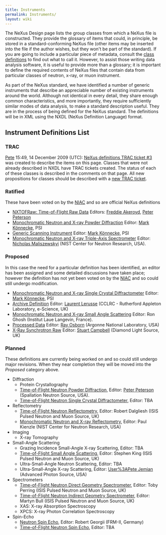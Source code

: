 ```yaml
---
title: Instruments
permalink: Instruments/
layout: wiki
---
```


The NeXus Design page lists the group classes from which a NeXus file is
constructed. They provide the glossary of items that could, in
principle, be stored in a standard-conforming NeXus file (other items
may be inserted into the file if the author wishes, but they won't be
part of the standard). If you are going to include a particular piece of
metadata, consult the [class definitions](Design "wikilink") to find out
what to call it. However, to assist those writing data analysis
software, it is useful to provide more than a glossary; it is important
to define the required contents of NeXus files that contain data from
particular classes of neutron, x-ray, or muon instrument.

As part of the NeXus standard, we have identified a number of generic
instruments that describe an appreciable number of existing instruments
around the world. Although not identical in every detail, they share
enough common characteristics, and more importantly, they require
sufficiently similar modes of data analysis, to make a standard
description useful. They are in the process of being defined for the
NeXus standard. The definitions will be in XML using the NXDL (NeXus
Definition Language) format.

Instrument Definitions List
---------------------------

### TRAC

[Pete](User%3APete_Jemian "wikilink") 15:49, 14 December 2009 (UTC):
[NeXus definitions TRAC ticket
\#3](http://trac.nexusformat.org/definitions/ticket/3) was created to
describe the items on this page. Classes that were not already described
in NXDL have TRAC tickets created. The status of each of these classes
is described in the comments on that page. All new propositions for
classes should be described with a [new TRAC
ticket](http://trac.nexusformat.org/definitions/newticket).

### Ratified

These have been voted on by the [NIAC](NIAC "wikilink") and so are
official NeXus definitions

-   [NXTOFRaw: Time-of-Flight Raw Data](TOFRaw "wikilink") Editors:
    [Freddie Akeroyd](User%3AFreddie_Akeroyd "wikilink"), [Peter
    Peterson](User%3APeter_Peterson "wikilink")
-   [Monochromatic Neutron and X-ray Powder
    Diffraction](Monochromatic_Neutron_and_X-ray_Powder_Diffraction "wikilink")
    Editor: [Mark Könnecke](User%3AMark_Koennecke "wikilink"), PSI
-   [Generic Scanning Instrument](GenericScan "wikilink") Editor: [Mark
    Könnecke](User%3AMark_Koennecke "wikilink"), PSI
-   [Monochromatic Neutron and X-ray Triple-Axis
    Spectrometer](Monochromatic_Neutron_and_X-ray_Triple-Axis_Spectrometer "wikilink")
    Editor: [Nicholas Maliszewskyj](User%3ANickm "wikilink") (NIST
    Center for Neutron Research, USA).

### Proposed

In this case the need for a particular definition has been identified,
an editor has been assigned and some detailed discussions have taken
place; however the definition has not yet been voted on by the
[NIAC](NIAC "wikilink") and so could still undergo modification.

-   [Monochromatic Neutron and X-ray Single Crystal
    Diffractometer](Monochromatic_Neutron_and_X-ray_Single_Crystal_Diffractometer "wikilink")
    Editor: [Mark Könnecke](User%3AMark_Koennecke "wikilink"), PSI
-   [Archive Definition](Archive_Definition "wikilink") Editor: [Laurent
    Lerusse](User%3AL.lerusse "wikilink") (CCLRC - Rutherford Appleton
    Laboratory, e-Science, UK)
-   [Monochromatic Neutron and X-ray Small Angle
    Scattering](SAS "wikilink") Editor: Ron Ghosh (Institut Laue
    Langevin, France).
-   [Processed Data](Processed_Data "wikilink") Editor: [Ray
    Osborn](User%3ARay_Osborn "wikilink") (Argonne National Laboratory,
    USA)
-   [X-Ray Synchrotron Raw](XESraw "wikilink") Editor: [Stuart
    Campbell](User%3AStuart_Campbell "wikilink") (Diamond Light Source,
    UK)

### Planned

These definitions are currently being worked on and so could still
undergo major revisions. When they near completion they will be moved
into the *Proposed* category above.

-   Diffraction
    -   Protein Crystallography
    -   [Time-of-Flight Neutron Powder
        Diffraction](Time-of-Flight_Neutron_Powder_Diffraction "wikilink"),
        Editor: [Peter Peterson](User%3APfpeterson "wikilink")
        (Spallation Neutron Source, USA).
    -   [Time-of-Flight Neutron Single Crystal
        Diffractometer](Time-of-Flight_Neutron_Single_Crystal_Diffractometer "wikilink"),
        Editor: TBA
-   Reflectometry
    -   [Time-of-Flight Neutron
        Reflectometry](Time-of-Flight_Neutron_Reflectometry "wikilink"),
        Editor: Robert Dalgliesh (ISIS Pulsed Neutron and Muon Source,
        UK)
    -   [Monochromatic Neutron and X-ray
        Reflectometry](Monochromatic_Neutron_and_X-ray_Reflectometry "wikilink"),
        Editor: Paul Kienzle (NIST Center for Neutron Research, USA)
-   Imaging
    -   X-ray Tomography
-   Small-Angle Scattering
    -   Grazing Incidence Small-Angle X-ray Scattering, Editor: TBA
    -   [Time-of-Flight Small Angle
        Scattering](Time-of-Flight_Small_Angle_Scattering "wikilink"),
        Editor: Stephen King (ISIS Pulsed Neutron and Muon Source, UK)
    -   Ultra-Small-Angle Neutron Scattering, Editor: TBA
    -   Ultra-Small-Angle X-ray Scattering, Editor: [User%3APete
        Jemian](User%3APete_Jemian "wikilink") (Advanced Photon Source,
        USA)
-   Spectrometers
    -   [Time-of-Flight Neutron Direct Geometry
        Spectrometer](Time-of-Flight_Neutron_Direct_Geometry_Spectrometer "wikilink"),
        Editor: Toby Perring (ISIS Pulsed Neutron and Muon Source, UK)
    -   [Time-of-Flight Neutron Indirect Geometry
        Spectrometer](Time-of-Flight_Neutron_Indirect_Geometry_Spectrometer "wikilink"),
        Editor: Martyn Bull (ISIS Pulsed Neutron and Muon Source, UK)
    -   XAS: X-ray Absorption Spectroscopy
    -   XPCS: X-ray Photon Correlation Spectroscopy
-   Spin-Echo
    -   [Neutron Spin Echo](Neutron_Spin_Echo "wikilink"), Editor:
        Robert Georgii (FRM-II, Germany)
    -   [Time-of-Flight Neutron Spin
        Echo](Time-of-Flight_Neutron_Spin_Echo "wikilink"), Editor: TBA

